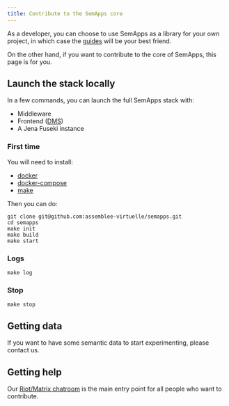 ```yaml
---
title: Contribute to the SemApps core
---
```


As a developer, you can choose to use SemApps as a library for your own project, in which case the [guides](../guides/ldp-server.md) will be your best friend.

On the other hand, if you want to contribute to the core of SemApps, this page is for you.

## Launch the stack locally

In a few commands, you can launch the full SemApps stack with:

- Middleware
- Frontend ([DMS](../guides/dms.md))
- A Jena Fuseki instance

### First time

You will need to install:

- [docker](https://docs.docker.com/install/)
- [docker-compose](https://docs.docker.com/compose/install/)
- [make](https://www.gnu.org/software/make/)

Then you can do:

```
git clone git@github.com:assemblee-virtuelle/semapps.git
cd semapps
make init
make build
make start
```
### Logs

```
make log
```

### Stop

```
make stop
```

## Getting data

If you want to have some semantic data to start experimenting, please contact us.


## Getting help

Our [Riot/Matrix chatroom](https://riot.im/app/#/room/#semapps:matrix.virtual-assembly.org) is the main entry point for all people who want to contribute.
